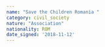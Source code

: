 ```yaml
---
name: "Save the Children Romania "
category: civil_society
nature: "Association"
nationality: ROM
date_signed: '2018-11-12'
---
```

    